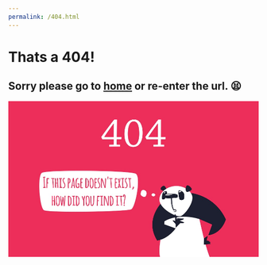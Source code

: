```yaml
---
permalink: /404.html
---
```

# Thats a **404**!
## Sorry please go to [home](https://www.theguythatloveshtml.github.io) or re-enter the url. :tired_face:
![](./404_pages.jpg)
